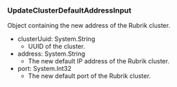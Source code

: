 ### UpdateClusterDefaultAddressInput
Object containing the new address of the Rubrik cluster.

- clusterUuid: System.String
  - UUID of the cluster.
- address: System.String
  - The new default IP address of the Rubrik cluster.
- port: System.Int32
  - The new default port of the Rubrik cluster.
